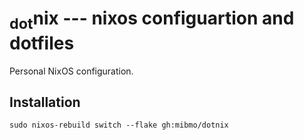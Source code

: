 # <sub>dot</sub>nix --- nixos configuartion and dotfiles
Personal NixOS configuration.

## Installation
```
sudo nixos-rebuild switch --flake gh:mibmo/dotnix
```
